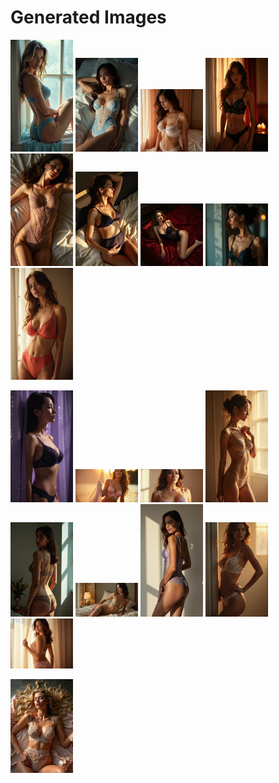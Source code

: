 # Generated Images



<img src="2025_06_25_01.webp" width="100"/> <img src="2025_06_25_02.webp" width="100"/> <img src="2025_06_25_03.webp" width="100"/> <img src="2025_06_25_04.webp" width="100"/> <img src="2025_06_25_05.webp" width="100"/> <img src="2025_06_25_06.webp" width="100"/> <img src="2025_06_25_07.webp" width="100"/> <img src="2025_06_25_08.webp" width="100"/> <img src="2025_06_25_09.webp" width="100"/>

<img src="2025_06_25_10.webp" width="100"/> <img src="2025_06_25_11.webp" width="100"/> <img src="2025_06_25_12.webp" width="100"/> <img src="2025_06_25_13.webp" width="100"/> <img src="2025_06_25_14.webp" width="100"/> <img src="2025_06_25_15.webp" width="100"/> <img src="2025_06_25_16.webp" width="100"/> <img src="2025_06_25_17.webp" width="100"/> <img src="2025_06_25_18.webp" width="100"/>

<img src="2025_06_25_19.webp" width="100"/>